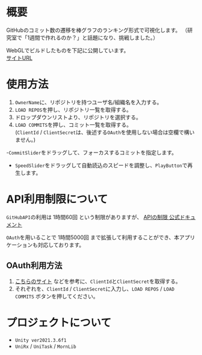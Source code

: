 # 概要
GitHubのコミット数の遷移を棒グラフのランキング形式で可視化します。
（研究室で「1週間で作れるのか？」と話題になり、挑戦しました。）

WebGLでビルドしたものを下記に公開しています。  
[サイトURL](https://matsufriends.github.io/GitHubVisualizer/)

# 使用方法
1. `OwnerName`に、リポジトリを持つユーザ名/組織名を入力する。
2. `LOAD REPOS`を押し、リポジトリ一覧を取得する。
3. ドロップダウンリストより、リポジトリを選択する。
4. `LOAD COMMITS`を押し、コミット一覧を取得する。  
(`ClientId` / `ClientSecret`は、後述する`OAuth`を使用しない場合は空欄で構いません。)

-`CommitSlider`をドラッグして、フォーカスするコミットを指定します。
- `SpeedSlider`をドラッグして自動読込のスピードを調整し、`PlayButton`で再生します。

# API利用制限について
`GitHubAPI`の利用は 1時間60回 という制限がありますが、
[APIの制限 公式ドキュメント](https://docs.github.com/ja/rest/overview/resources-in-the-rest-api?apiVersion=2022-11-28#rate-limiting)

`OAuth`を用いることで 1時間5000回 まで拡張して利用することができ、本アプリケーションも対応しております。
## OAuth利用方法
1. [こちらのサイト](https://qiita.com/besmero628/items/823a7630c77318d910b0) などを参考に、`ClientId`と`ClientSecret`を取得する。
2. それぞれを、`ClientId` / `ClientSecret`に入力し、`LOAD REPOS` / `LOAD COMMITS` ボタンを押してください。

# プロジェクトについて
- `Unity ver2021.3.6f1`
- `UniRx` / `UniTask` / `MornLib`
